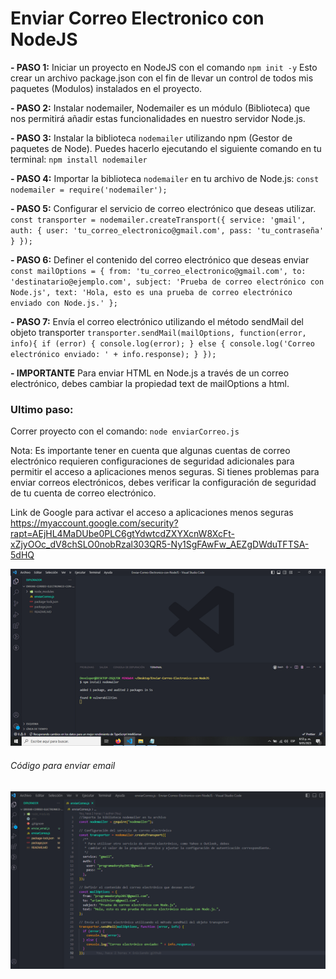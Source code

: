 # Enviar Correo Electronico con NodeJS

**- PASO 1:**
Iniciar un proyecto en NodeJS con el comando
`npm init -y`
Esto crear un archivo package.json con el fin de llevar un control de todos mis paquetes (Modulos) instalados en el proyecto.

**- PASO 2:**
Instalar nodemailer, Nodemailer es un módulo (Biblioteca) que nos permitirá añadir estas funcionalidades en nuestro servidor Node.js.

**- PASO 3:**
Instalar la biblioteca `nodemailer` utilizando npm (Gestor de paquetes de Node). Puedes hacerlo ejecutando el siguiente comando en tu terminal:
`npm install nodemailer`

**- PASO 4:**
Importar la biblioteca `nodemailer` en tu archivo de Node.js:
`const nodemailer = require('nodemailer');`

**- PASO 5:**
Configurar el servicio de correo electrónico que deseas utilizar.
`const transporter = nodemailer.createTransport({
  service: 'gmail',
  auth: {
    user: 'tu_correo_electronico@gmail.com',
    pass: 'tu_contraseña'
  }
});`

**- PASO 6:**
Definer el contenido del correo electrónico que deseas enviar
`const mailOptions = {
from: 'tu_correo_electronico@gmail.com',
to: 'destinatario@ejemplo.com',
subject: 'Prueba de correo electrónico con Node.js',
text: 'Hola, esto es una prueba de correo electrónico enviado con Node.js.'
};`

**- PASO 7:**
Envía el correo electrónico utilizando el método sendMail del objeto transporter
`transporter.sendMail(mailOptions, function(error, info){
  if (error) {
    console.log(error);
  } else {
    console.log('Correo electrónico enviado: ' + info.response);
  }
});
`


**- IMPORTANTE**
Para enviar HTML en Node.js a través de un correo electrónico, debes cambiar la propiedad text de mailOptions a html.


### Ultimo paso:

Correr proyecto con el comando:
`node enviarCorreo.js`

Nota:
Es importante tener en cuenta que algunas cuentas de correo electrónico requieren configuraciones de seguridad adicionales para permitir el acceso a aplicaciones menos seguras. Si tienes problemas para enviar correos electrónicos, debes verificar la configuración de seguridad de tu cuenta de correo electrónico.

Link de Google para activar el acceso a aplicaciones menos seguras
https://myaccount.google.com/security?rapt=AEjHL4MaDUbe0PLC6gtYdwtcdZXYXcnW8XcFt-xZjyOOc_dV8chSLO0nobRzal303QR5-Ny1SgFAwFw_AEZgDWduTFTSA-5dHQ

![](https://raw.githubusercontent.com/urian121/imagenes-proyectos-github/master/paquete-nodemailer.png)

###### Código para enviar email

![](https://raw.githubusercontent.com/urian121/imagenes-proyectos-github/master/portada_enviar_email_con_node.PNG)

